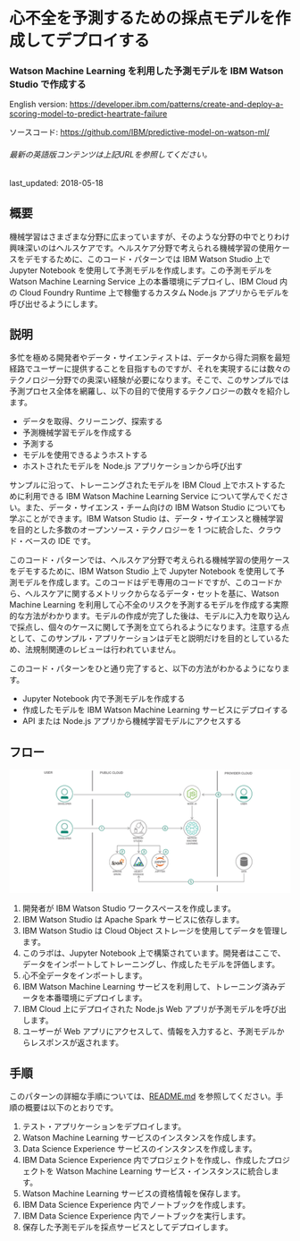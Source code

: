 # 心不全を予測するための採点モデルを作成してデプロイする

### Watson Machine Learning を利用した予測モデルを IBM Watson Studio で作成する

English version: https://developer.ibm.com/patterns/create-and-deploy-a-scoring-model-to-predict-heartrate-failure
  
ソースコード: https://github.com/IBM/predictive-model-on-watson-ml/

###### 最新の英語版コンテンツは上記URLを参照してください。
last_updated: 2018-05-18

 
## 概要

機械学習はさまざまな分野に広まっていますが、そのような分野の中でとりわけ興味深いのはヘルスケアです。ヘルスケア分野で考えられる機械学習の使用ケースをデモするために、このコード・パターンでは IBM Watson Studio 上で Jupyter Notebook を使用して予測モデルを作成します。この予測モデルを Watson Machine Learning Service 上の本番環境にデプロイし、IBM Cloud 内の Cloud Foundry Runtime 上で稼働するカスタム Node.js アプリからモデルを呼び出せるようにします。

## 説明

多忙を極める開発者やデータ・サイエンティストは、データから得た洞察を最短経路でユーザーに提供することを目指すものですが、それを実現するには数々のテクノロジー分野での奥深い経験が必要になります。そこで、このサンプルでは予測プロセス全体を網羅し、以下の目的で使用するテクノロジーの数々を紹介します。

* データを取得、クリーニング、探索する
* 予測機械学習モデルを作成する
* 予測する
* モデルを使用できるようホストする
* ホストされたモデルを Node.js アプリケーションから呼び出す

サンプルに沿って、トレーニングされたモデルを IBM Cloud 上でホストするために利用できる IBM Watson Machine Learning Service について学んでください。また、データ・サイエンス・チーム向けの IBM Watson Studio についても学ぶことができます。IBM Watson Studio は、データ・サイエンスと機械学習を目的とした多数のオープンソース・テクノロジーを 1 つに統合した、クラウド・ベースの IDE です。

このコード・パターンでは、ヘルスケア分野で考えられる機械学習の使用ケースをデモするために、IBM Watson Studio 上で Jupyter Notebook を使用して予測モデルを作成します。このコードはデモ専用のコードですが、このコードから、ヘルスケアに関するメトリックからなるデータ・セットを基に、Watson Machine Learning を利用して心不全のリスクを予測するモデルを作成する実際的な方法がわかります。モデルの作成が完了した後は、モデルに入力を取り込んで採点し、個々のケースに関して予測を立てられるようになります。注意する点として、このサンプル・アプリケーションはデモと説明だけを目的としているため、法規制関連のレビューは行われていません。

このコード・パターンをひと通り完了すると、以下の方法がわかるようになります。

* Jupyter Notebook 内で予測モデルを作成する
* 作成したモデルを IBM Watson Machine Learning サービスにデプロイする
* API または Node.js アプリから機械学習モデルにアクセスする

## フロー

![フロー](./images/create-and-deploy-a-scoring-model-to-predict-heartrate-failure.png)

1. 開発者が IBM Watson Studio ワークスペースを作成します。
1. IBM Watson Studio は Apache Spark サービスに依存します。
1. IBM Watson Studio は Cloud Object ストレージを使用してデータを管理します。
1. このラボは、Jupyter Notebook 上で構築されています。開発者はここで、データをインポートしてトレーニングし、作成したモデルを評価します。
1. 心不全データをインポートします。
1. IBM Watson Machine Learning サービスを利用して、トレーニング済みデータを本番環境にデプロイします。
1. IBM Cloud 上にデプロイされた Node.js Web アプリが予測モデルを呼び出します。
1. ユーザーが Web アプリにアクセスして、情報を入力すると、予測モデルからレスポンスが返されます。

## 手順

このパターンの詳細な手順については、[README.md](https://github.com/IBM/predictive-model-on-watson-ml/blob/master/README.md) を参照してください。手順の概要は以下のとおりです。

1. テスト・アプリケーションをデプロイします。
1. Watson Machine Learning サービスのインスタンスを作成します。
1. Data Science Experience サービスのインスタンスを作成します。
1. IBM Data Science Experience 内でプロジェクトを作成し、作成したプロジェクトを Watson Machine Learning サービス・インスタンスに統合します。
1. Watson Machine Learning サービスの資格情報を保存します。
1. IBM Data Science Experience 内でノートブックを作成します。
1. IBM Data Science Experience 内でノートブックを実行します。
1. 保存した予測モデルを採点サービスとしてデプロイします。
